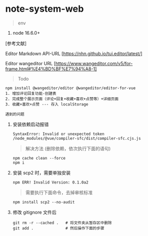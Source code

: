 # note-system-web

> env
1. node 16.6.0+

[参考文献]

Editor Markdown API-URL
[https://nhn.github.io/tui.editor/latest/]

Editor wangeditor URL
[https://www.wangeditor.com/v5/for-frame.html#%E4%BD%BF%E7%94%A8-1]

> Todo
```
npm install @wangeditor/editor @wangeditor/editor-for-vue
1. 增加评论回复功能-创建表
2. 完成整个展示页面（评论+回复+收藏+喜欢+点赞等）+详细页面
3. 收藏+喜欢+点赞 --- 存入 localStorage
```

`遇到的问题`

1. 安装依赖启动报错
    ```
    SyntaxError: Invalid or unexpected token
    /node_modules/@vue/compiler-sfc/dist/compiler-sfc.cjs.js
    ```
    > 解决方法 (删除依赖，依次执行下面的语句)
    ```shell
    npm cache clean --force
    npm i
    ```

2. 安装 scp2 时，需要单独安装
    ```
    npm ERR! Invalid Version: 0.1.0a2
    ```
    > 需要执行下面命令，去掉审核标准
    ```shell
    npm install scp2 --no-audit
    ```

3. 修改 gitignore 文件后
    ```
    git rm -r --cached .   # 将文件夹从暂存区中删除
    git add .              # 然后操作下面的步骤
    ```
